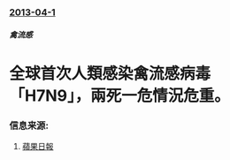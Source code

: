 ### [2013-04-1](/zh/news/2013/04/1/index.md)

##### 禽流感
#  全球首次人類感染禽流感病毒「H7N9」，兩死一危情況危重。




### 信息来源:

1. [蘋果日報](http://hk.apple.nextmedia.com/news/first/20130401/18213550)
